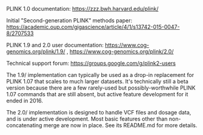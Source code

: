 PLINK 1.0 documentation: https://zzz.bwh.harvard.edu/plink/

Initial "Second-generation PLINK" methods paper: https://academic.oup.com/gigascience/article/4/1/s13742-015-0047-8/2707533

PLINK 1.9 and 2.0 user documentation: https://www.cog-genomics.org/plink/1.9/ , https://www.cog-genomics.org/plink/2.0/

Technical support forum: https://groups.google.com/g/plink2-users

The 1.9/ implementation can typically be used as a drop-in replacement for PLINK 1.07 that scales to much larger datasets.  It's technically still a beta version because there are a few rarely-used but possibly-worthwhile PLINK 1.07 commands that are still absent, but active feature development for it ended in 2016.

The 2.0/ implementation is designed to handle VCF files and dosage data, and is under active development.  Most basic features other than non-concatenating merge are now in place.  See its README.md for more details.
